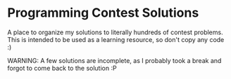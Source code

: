 # Programming Contest Solutions

A place to organize my solutions to literally hundreds of contest problems. This is intended to be used as a learning resource, so don't copy any code :)

WARNING: A few solutions are incomplete, as I probably took a break and forgot to come back to the solution :P
